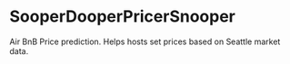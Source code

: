 # SooperDooperPricerSnooper
Air BnB Price prediction. Helps hosts set prices based on Seattle market data.

